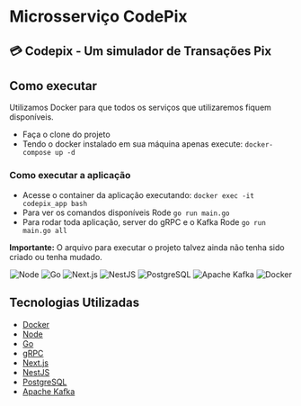 # Microsserviço CodePix

## 💳 Codepix - Um simulador de Transações Pix

## Como executar

Utilizamos Docker para que todos os serviços que utilizaremos fiquem disponíveis.

- Faça o clone do projeto
- Tendo o docker instalado em sua máquina apenas execute:
`docker-compose up -d`

### Como executar a aplicação
- Acesse o container da aplicação executando: `docker exec -it codepix_app bash`
- Para ver os comandos disponíveis Rode `go run main.go`
- Para rodar toda aplicação, server do gRPC e o Kafka Rode `go run main.go all`

**Importante:** O arquivo para executar o projeto talvez ainda não tenha sido criado ou tenha mudado.

<!-- <p align="center">
  <img src=".github/home-frontend.png" alt="Bank Interface" />
</p> -->

<p align="center">
  <img alt="Node" src="https://img.shields.io/badge/-Node.js-44475a?logo=node.js&logoColor=white" />
  <img alt="Go" src="https://img.shields.io/badge/-Go-44475a?logo=go&logoColor=white" />
  <img alt="Next.js" src="https://img.shields.io/badge/-Next.js-44475a?logo=next.js&logoColor=white" />
  <img alt="NestJS" src="https://img.shields.io/badge/-NestJS-44475a?logo=nestjs&logoColor=white" />
  <img alt="PostgreSQL" src="https://img.shields.io/badge/-PostgreSQL-44475a?logo=postgresql&logoColor=white" />
  <img alt="Apache Kafka" src="https://img.shields.io/badge/-Apache Kafka-44475a?logo=apache-kafka&logoColor=white" />
  <img alt="Docker" src="https://img.shields.io/badge/-Docker-44475a?logo=docker&logoColor=white" />
</p>

## Tecnologias Utilizadas

* [Docker](https://www.docker.com/)
* [Node](https://nodejs.org/en/)
* [Go](https://golang.org/)
* [gRPC](https://grpc.io/)
* [Next.js](https://nextjs.org/)
* [NestJS](https://nestjs.com/)
* [PostgreSQL](https://www.postgresql.org/)
* [Apache Kafka](https://kafka.apache.org/)


